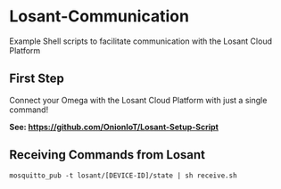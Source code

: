 # Losant-Communication
Example Shell scripts to facilitate communication with the Losant Cloud Platform

## First Step

Connect your Omega with the Losant Cloud Platform with just a single command!  

**See: https://github.com/OnionIoT/Losant-Setup-Script**

## Receiving Commands from Losant

```
mosquitto_pub -t losant/[DEVICE-ID]/state | sh receive.sh
```


